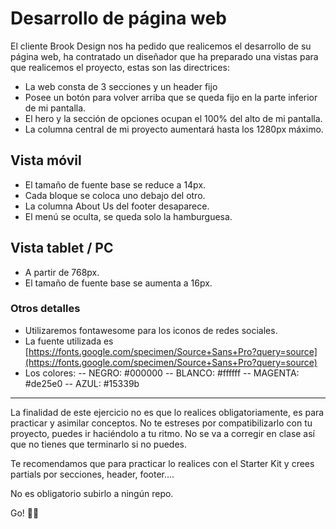 # Desarrollo de página web

El cliente Brook Design nos ha pedido que realicemos el desarrollo de su página web, ha contratado un diseñador que ha preparado una vistas para que realicemos el proyecto, estas son las directrices:

- La web consta de 3 secciones y un header fijo
- Posee un botón para volver arriba que se queda fijo en la parte inferior de mi pantalla.
- El hero y la sección de opciones ocupan el 100% del alto de mi pantalla.
- La columna central de mi proyecto aumentará hasta los 1280px máximo.

## Vista móvil

- El tamaño de fuente base se reduce a 14px.
- Cada bloque se coloca uno debajo del otro.
- La columna About Us del footer desaparece.
- El menú se oculta, se queda solo la hamburguesa.

## Vista tablet / PC

- A partir de 768px.
- El tamaño de fuente base se aumenta a 16px.

### Otros detalles

- Utilizaremos fontawesome para los iconos de redes sociales.
- La fuente utilizada es [https://fonts.google.com/specimen/Source+Sans+Pro?query=source](https://fonts.google.com/specimen/Source+Sans+Pro?query=source)
- Los colores:
  -- NEGRO: #000000
  -- BLANCO: #ffffff
  -- MAGENTA: #de25e0
  -- AZUL: #15339b

---

La finalidad de este ejercicio no es que lo realices obligatoriamente, es para practicar y asimilar conceptos. No te estreses por compatibilizarlo con tu proyecto, puedes ir haciéndolo a tu ritmo. No se va a corregir en clase así que no tienes que terminarlo si no puedes.

Te recomendamos que para practicar lo realices con el Starter Kit y crees partials por secciones, header, footer....

No es obligatorio subirlo a ningún repo.

Go! 💪💪
